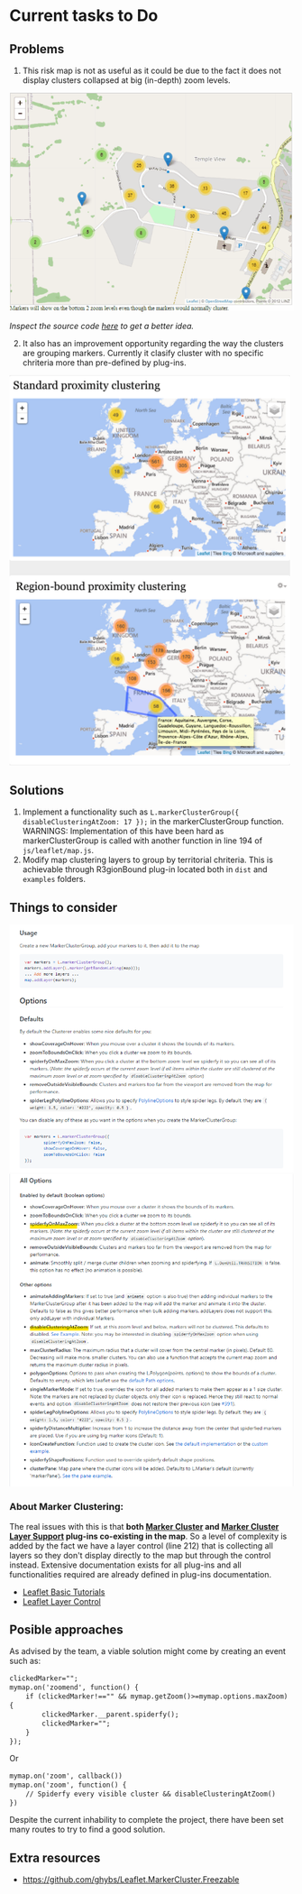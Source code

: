 # Current tasks to Do

## Problems

1. This risk map is not as useful as it could be due to the fact it does not display clusters collapsed at big (in-depth) zoom levels.

![Zoom Example](./disableZoomExample.gif)

*Inspect the source code [here](https://leaflet.github.io/Leaflet.markercluster/example/marker-clustering-realworld-maxzoom.388.html) to get a better idea.*

2. It also has an improvement opportunity regarding the way the clusters are grouping markers. Currently it clasify cluster with no specific chriteria more than pre-defined by plug-ins.

![RegionBound Example](./regionBoundExample.png)

## Solutions

1. Implement a functionality such as ```L.markerClusterGroup({ disableClusteringAtZoom: 17 });``` in the markerClusterGroup function. WARNINGS: Implementation of this have been hard as markerClusterGroup is called with another function in line 194 of ```js/leaflet/map.js```.
2. Modify map clustering layers to group by territorial chriteria. This is achievable through R3gionBound plug-in located both in ```dist``` and ```examples``` folders.

## Things to consider

![Simple Marker Cluster functionality](./markerCluster.png)
![Simple Marker Cluster functionality](./markerCluster2.png)

### About Marker Clustering:

The real issues with this is that **both [Marker Cluster](https://github.com/Leaflet/Leaflet.markercluster) and [Marker Cluster Layer Support](https://github.com/ghybs/Leaflet.MarkerCluster.LayerSupport) plug-ins co-existing in the map**. So a level of complexity is added by the fact we have a layer control (line 212) that is collecting all layers so they don't display directly to the map but through the control instead. Extensive documentation exists for all plug-ins and all functionalities required are already defined in plug-ins documentation.

- [Leaflet Basic Tutorials](https://leafletjs.com/examples.html)
- [Leaflet Layer Control](https://leafletjs.com/reference-1.6.0.html#control-layers)

## Posible approaches

As advised by the team, a viable solution might come by creating an event such as:

```
clickedMarker="";
mymap.on('zoomend', function() {
    if (clickedMarker!=="" && mymap.getZoom()>=mymap.options.maxZoom) {
        clickedMarker.__parent.spiderfy();
        clickedMarker="";
    }
});
```

Or

```
mymap.on('zoom', callback())
mymap.on('zoom', function() {
    // Spiderfy every visible cluster && disableClusteringAtZoom()
})
```

Despite the current inhability to complete the project, there have been set many routes to try to find a good solution.

## Extra resources

- https://github.com/ghybs/Leaflet.MarkerCluster.Freezable